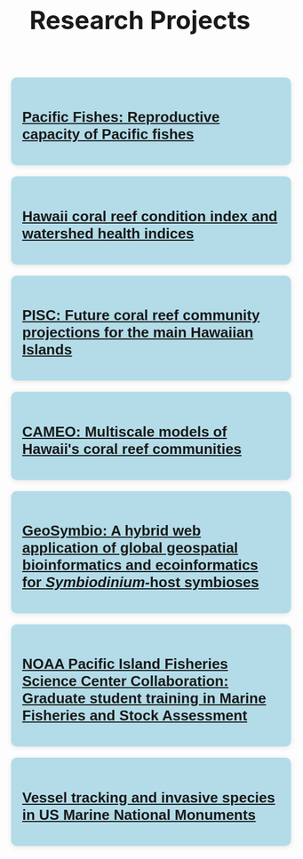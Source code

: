 <!DOCTYPE html>
<html lang="en">
<head>
    <meta charset="UTF-8">
    <meta name="viewport" content="width=device-width, initial-scale=1.0">
    <title>Research Projects</title>
    <link rel="stylesheet" href="/css/research.css">
    <style>
        html, body {
            margin: 0;
            padding: 0;
        }
        main {
            display: flex;
            flex-direction: column;
            width: 100%;
        }
        .research-container {
            display: flex;
            flex-direction: column;
            padding: 20px;
            width: 100%;
        }
        .research-project {
            width: 100%;
            margin-bottom: 20px;
            border-radius: 10px;
            background-color: #b3dce8;
            padding: 20px;
            box-shadow: 0 2px 10px rgba(0, 0, 0, 0.1);
            color: #000000;
            font-family: Arial, sans-serif;
            box-sizing: border-box;
            transition: transform 0.3s;
        }
        h1 {
            margin-bottom: 20px;
            font-size: 45px;
        }
        h2 {
            margin-bottom: 20px;
            font-size: 26px;
        }
        p {
            margin-bottom: 15px;
            font-size: 18px;
        }
    </style>
</head>
<body>

<header>
    <h1>Research Projects</h1>
</header>

<main>
    <div class="research-container">
        <div class="research-project">
            <h2>
             <a href="/research/pacific-fishes/">Pacific Fishes: Reproductive capacity of Pacific fishes</a>
            </h2>
        </div>
        <div class="research-project">
            <h2><a href="/research/coral/">Hawaii coral reef condition index and watershed health indices</a></h2>
        </div>
        <div class="research-project">
            <h2><a href="/research/PISC/">PISC: Future coral reef community projections for the main Hawaiian Islands</a></h2>
        </div>
        <div class="research-project">
            <h2><a href="/research/CAMEO/">CAMEO: Multiscale models of Hawaii's coral reef communities</a></h2>
        </div>
        <div class="research-project">
            <h2><a href="/research/GeoSymbio/">GeoSymbio: A hybrid web application of global geospatial bioinformatics and ecoinformatics for <em>Symbiodinium</em>-host symbioses</a></h2>
        </div>
        <div class="research-project">
            <h2><a href="/research/PIFSC/">NOAA Pacific Island Fisheries Science Center Collaboration: Graduate student training in Marine Fisheries and Stock Assessment</a></h2>
        </div>
        <div class="research-project">
            <h2><a href="/research/Vessel/">Vessel tracking and invasive species in US Marine National Monuments</a></h2>
        </div>
    </div>
</main>

</body>
</html>
